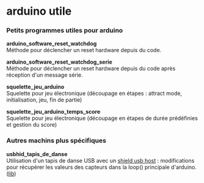 # arduino utile

### Petits programmes utiles pour arduino

**arduino_software_reset_watchdog**  
Méthode pour déclencher un reset hardware depuis du code.

**arduino_software_reset_watchdog_serie**  
Méthode pour déclencher un reset hardware depuis du code après réception d'un message série.

**squelette_jeu_arduino**  
Squelette pour jeu électronique (découpage en étapes : attract mode, initialisation, jeu, fin de partie)

**squelette_jeu_arduino_temps_score**  
Squelette pour jeu électronique (découpage en étapes de durée prédéfinies et gestion du score)


### Autres machins plus spécifiques

**usbhid_tapis_de_danse**  
Utilisation d'un tapis de danse USB avec un [shield usb host](https://www.arduino.cc/en/Main/ArduinoUSBHostShield&lang=) : modifications pour récupérer les valeurs des capteurs dans la loop() principale d'arduino. ([lib](https://github.com/felis/USB_Host_Shield_2.0))
